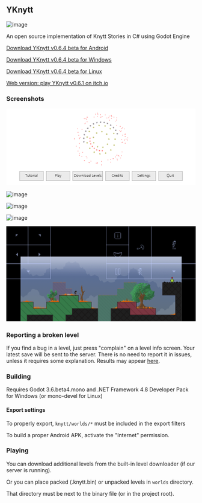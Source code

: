 ## YKnytt

![image](screenshots/cover.png)

An open source implementation of Knytt Stories in C# using Godot Engine

[Download YKnytt v0.6.4 beta for Android](https://github.com/youkaicountry/yknytt/releases/download/0.6.4/YKnytt_v0.6.4.apk)

[Download YKnytt v0.6.4 beta for Windows](https://github.com/youkaicountry/yknytt/releases/download/0.6.4/YKnytt_v0.6.4_win.zip)

[Download YKnytt v0.6.4 beta for Linux](https://github.com/youkaicountry/yknytt/releases/download/0.6.4/YKnytt_v0.6.4_linux.zip)

[Web version: play YKnytt v0.6.1 on itch.io](https://youkaicountry.itch.io/yknytt)

### Screenshots

![image](screenshots/screen6.png)

![image](screenshots/screen5.png)

![image](screenshots/screen3.png)

![image](screenshots/screen4.png)

![image](screenshots/screen7.png)

### Reporting a broken level

If you find a bug in a level, just press "complain" on a level info screen. Your latest save will be sent to the server. There is no need to report it in issues, unless it requires some explanation. Results may appear [here](https://github.com/youkaicountry/yknytt/issues/200).

### Building

Requires Godot 3.6.beta4.mono and .NET Framework 4.8 Developer Pack for Windows (or mono-devel for Linux)

#### Export settings

To properly export, `knytt/worlds/*` must be included in the export filters

To build a proper Android APK, activate the "Internet" permission.

### Playing

You can download additional levels from the built-in level downloader (if our server is running).

Or you can place packed (.knytt.bin) or unpacked levels in `worlds` directory.

That directory must be next to the binary file (or in the project root).
